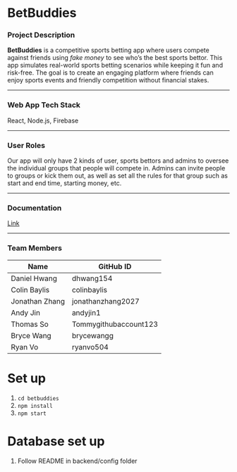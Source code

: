 # BetBuddies

### Project Description
**BetBuddies** is a competitive sports betting app where users compete against friends using *fake money* to see who’s the best sports bettor. This app simulates real-world sports betting scenarios while keeping it fun and risk-free. The goal is to create an engaging platform where friends can enjoy sports events and friendly competition without financial stakes.

---
### Web App Tech Stack

React, Node.js, Firebase

---
### User Roles

Our app will only have 2 kinds of user, sports bettors and admins to oversee the individual groups that people will compete in. Admins can invite people to groups or kick them out, as well as set all the rules for that group such as start and end time, starting money, etc.

---

### Documentation

[Link](https://docs.google.com/document/d/11tE5cdFQMYGccgxjDcKdH57ia8Lq5kfZL-AACeqZlQw/edit?usp=sharing)

---

### Team Members

| Name            | GitHub ID       |
|-----------------|-----------------|
| Daniel Hwang    | dhwang154   |
| Colin Baylis | colinbaylis   |
| Jonathan Zhang | jonathanzhang2027   |
| Andy Jin | andyjin1   |
| Thomas So | Tommygithubaccount123   |
| Bryce Wang | brycewangg   |
| Ryan Vo | ryanvo504   |

# Set up

1. `cd betbuddies`
2. `npm install`
3. `npm start`

# Database set up

1. Follow README in backend/config folder
